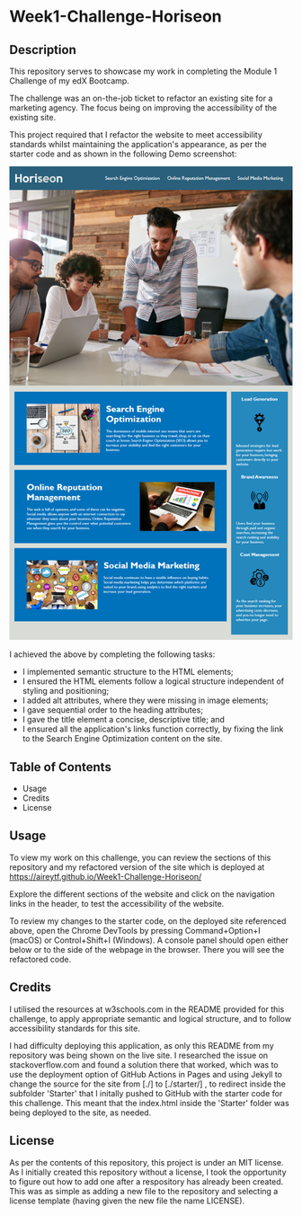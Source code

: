 # Week1-Challenge-Horiseon

## Description

This repository serves to showcase my work in completing the Module 1 Challenge of my edX Bootcamp. 

The challenge was an on-the-job ticket to refactor an existing site for a marketing agency. The focus being on improving the accessibility of the existing site. 

This project required that I refactor the website to meet accessibility standards whilst maintaining the application's appearance, as per the starter code and as shown in the following Demo screenshot: 

![Demo](/starter/assets/images/01-html-css-git-challenge-demo.png)

I achieved the above by completing the following tasks:
- I implemented semantic structure to the HTML elements;
- I ensured the HTML elements follow a logical structure independent of styling and positioning;
- I added alt attributes, where they were missing in image elements;
- I gave sequential order to the heading attributes;
- I gave the title element a concise, descriptive title; and
- I ensured all the application's links function correctly, by fixing the link to the Search Engine Optimization content on the site. 

## Table of Contents 

- Usage
- Credits
- License

## Usage

To view my work on this challenge, you can review the sections of this repository and my refactored version of the site which is deployed at https://aireytf.github.io/Week1-Challenge-Horiseon/ 

Explore the different sections of the website and click on the navigation links in the header, to test the accessibility of the website. 

To review my changes to the starter code, on the deployed site referenced above, open the Chrome DevTools by pressing Command+Option+I (macOS) or Control+Shift+I (Windows). A console panel should open either below or to the side of the webpage in the browser. There you will see the refactored code.

## Credits

I utilised the resources at w3schools.com in the README provided for this challenge, to apply appropriate semantic and logical structure, and to follow accessibility standards for this site. 

I had difficulty deploying this application, as only this README from my repository was being shown on the live site. I researched the issue on stackoverflow.com and found a solution there that worked, which was to use the deployment option of GitHub Actions in Pages and using Jekyll to change the source for the site from [./] to [./starter/] , to redirect inside the subfolder 'Starter' that I initally pushed to GitHub with the starter code for this challenge. This meant that the index.html inside the 'Starter' folder was being deployed to the site, as needed. 

## License

As per the contents of this repository, this project is under an MIT license. As I initially created this repository without a license, I took the opportunity to figure out how to add one after a respository has already been created. This was as simple as adding a new file to the repository and selecting a license template (having given the new file the name LICENSE). 
